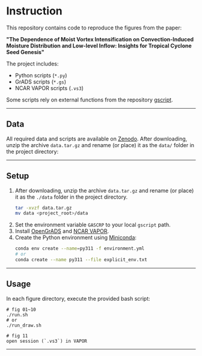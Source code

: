 # Instruction

This repository contains code to reproduce the figures from the paper:

**"The Dependence of Moist Vortex Intensification on Convection-Induced Moisture Distribution and Low-level Inflow: Insights for Tropical Cyclone Seed Genesis"**

The project includes:
- Python scripts (`*.py`)
- GrADS scripts (`*.gs`)
- NCAR VAPOR scripts (`.vs3`)

Some scripts rely on external functions from the repository [gscript](https://github.com/kodamail/gscript).

---

## Data

All required data and scripts are available on [Zenodo](https://doi.org/10.5281/zenodo.17023680).
After downloading, unzip the archive `data.tar.gz` and rename (or place) it as the `data/` folder in the project directory:


---

## Setup

1. After downloading, unzip the archive `data.tar.gz` and rename (or place) it as the `./data` folder in the project directory.
    ```bash
    tar -xvzf data.tar.gz
    mv data <project_root>/data
    ```
2. Set the environment variable `GASCRP` to your local `gscript` path.
3. Install [OpenGrADS](http://opengrads.org) and [NCAR VAPOR](https://www.vapor.ucar.edu).
4. Create the Python environment using [Miniconda](https://docs.conda.io/en/latest/miniconda.html):  
   ```bash
   conda env create --name=py311 -f environment.yml
   # or 
   conda create --name py311 --file explicit_env.txt
   ```

--- 

## Usage
   In each figure directory, execute the provided bash script:
   ```
   # fig 01~10
   ./run.sh
   # or
   ./run_draw.sh

   # fig 11
   open session (`.vs3`) in VAPOR
   ```
---
